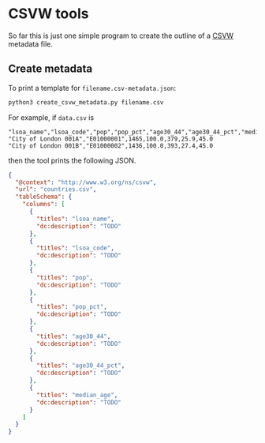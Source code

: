 # CSVW tools

So far this is just one simple program to create the outline of a
[CSVW](https://www.w3.org/TR/tabular-data-primer/) metadata file.

## Create metadata

To print a template for `filename.csv-metadata.json`:

```python
python3 create_csvw_metadata.py filename.csv
```

For example, if `data.csv` is

```csv
"lsoa_name","lsoa_code","pop","pop_pct","age30_44","age30_44_pct","median_age"
"City of London 001A","E01000001",1465,100.0,379,25.9,45.0
"City of London 001B","E01000002",1436,100.0,393,27.4,45.0
```

then the tool prints the following JSON.

```json
{
  "@context": "http://www.w3.org/ns/csvw",
  "url": "countries.csv",
  "tableSchema": {
    "columns": [
      {
        "titles": "lsoa_name",
        "dc:description": "TODO"
      },
      {
        "titles": "lsoa_code",
        "dc:description": "TODO"
      },
      {
        "titles": "pop",
        "dc:description": "TODO"
      },
      {
        "titles": "pop_pct",
        "dc:description": "TODO"
      },
      {
        "titles": "age30_44",
        "dc:description": "TODO"
      },
      {
        "titles": "age30_44_pct",
        "dc:description": "TODO"
      },
      {
        "titles": "median_age",
        "dc:description": "TODO"
      }
    ]
  }
}
```

